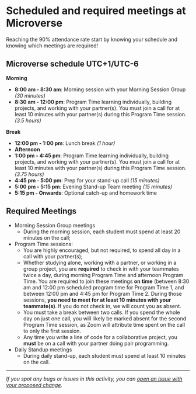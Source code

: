 # Scheduled and required meetings at Microverse

Reaching the 90% attendance rate start by knowing your schedule and knowing which meetings are required!

## Microverse schedule UTC+1/UTC-6

**Morning**

- **8:00 am - 8:30 am**: Morning session with your Morning Session Group *(30 minutes)*
- **8:30 am - 12:00 pm**: Program Time learning individually, building projects, and working with your partner(s). You must join a call for at least 10 minutes with your partner(s) during this Program Time session. *(3.5 hours)*

**Break**

- **12:00 pm - 1:00 pm**: Lunch break *(1 hour)*
- **Afternoon**
- **1:00 pm - 4:45 pm**: Program Time learning individually, building projects, and working with your partner(s). You must join a call for at least 10 minutes with your partner(s) during this Program Time session. *(3.75 hours)*
- **4:45 pm - 5:00 pm**: Prep for your stand-up call *(15 minutes)*
- **5:00 pm - 5:15 pm**: Evening Stand-up Team meeting *(15 minutes)*
- **5:15 pm - Onwards**: Optional catch-up and homework time

## Required Meetings

- Morning Session Group meetings
  - During the morning session, each student must spend at least 20 minutes on the call;
- Program Time sessions:
  - You are highly encouraged, but not required, to spend all day in a call with your partner(s);
  - Whether studying alone, working with a partner, or working in a group project, you are **required** to check in with your teammates twice a day, during morning Program Time and afternoon Program Time. You are required to join these meetings **on time** (between 8:30 am and 12:00 pm scheduled program time for Program Time 1, and between 12:00 pm and 4:45 pm for Program Time 2. During those sessions, **you need to meet for at least 10 minutes with your teammate(s)**. If you do not check in, we will count you as absent.
  - You must take a break between two calls. If you spend the whole day on just one call, you will likely be marked absent for the second Program Time session, as Zoom will attribute time spent on the call to only the first session.
  - Any time you write a line of code for a collaborative project, you **must** be on a call with your partner doing pair programming.
- Daily Standup meetings
  - During daily stand-up, each student must spend at least 10 minutes on the call.

------

_If you spot any bugs or issues in this activity, you can [open an issue with your proposed change](https://github.com/microverseinc/curriculum-transversal-skills/blob/main/git-github/articles/open_issue.md)._
